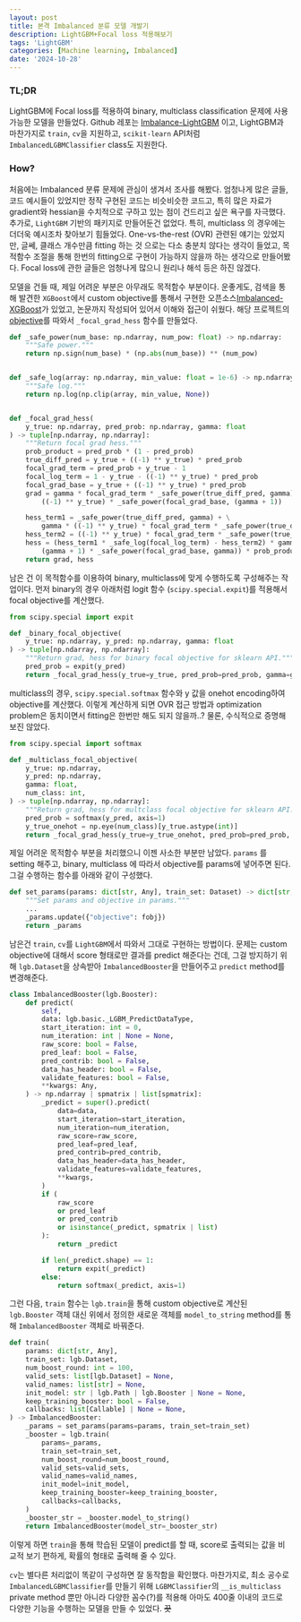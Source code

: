 ```yaml
---
layout: post
title: 본격 Imbalanced 분류 모델 개발기
description: LightGBM+Focal loss 적용해보기
tags: 'LightGBM'
categories: [Machine learning, Imbalanced]
date: '2024-10-28'
---
```


### TL;DR
LightGBM에 Focal loss를 적용하여 binary, multiclass classification 문제에 사용가능한 모델을 만들었다. Github 레포는 [Imbalance-LightGBM](https://github.com/RektPunk/Imbalance-LightGBM) 이고, LightGBM과 마찬가지로 `train`, `cv`을 지원하고, `scikit-learn` API처럼 `ImbalancedLGBMClassifier` class도 지원한다.

### How?
처음에는 Imbalanced 분류 문제에 관심이 생겨서 조사를 해봤다. 엄청나게 많은 글들, 코드 예시들이 있었지만 정작 구현된 코드는 비슷비슷한 코드고, 특히 많은 자료가 gradient와 hessian을 수치적으로 구하고 있는 점이 건드리고 싶은 욕구를 자극했다. 추가로, `LightGBM` 기반의 패키지로 만들어둔건 없었다. 특히, multiclass 의 경우에는 더더욱 예시조차 찾아보기 힘들었다. One-vs-the-rest (OVR) 관련된 얘기는 있었지만, 글쎄, 클래스 개수만큼 fitting 하는 것 으로는 다소 충분치 않다는 생각이 들었고, 목적함수 조절을 통해 한번의 fitting으로 구현이 가능하지 않을까 하는 생각으로 만들어봤다. Focal loss에 관한 글들은 엄청나게 많으니 원리나 해석 등은 하진 않겠다. 

모델을 건들 때, 제일 어려운 부분은 아무래도 목적함수 부분이다. 운좋게도, 검색을 통해 발견한 `XGBoost`에서 custom objective를 통해서 구현한 오픈소스[Imbalanced-XGBoost](https://github.com/jhwjhw0123/Imbalance-XGBoost)가 있었고, 논문까지 작성되어 있어서 이해와 접근이 쉬웠다. 해당 프로젝트의 [objective](https://github.com/jhwjhw0123/Imbalance-XGBoost/blob/6d82dc83266a32c8579a3e8ea172378085ad1711/imxgboost/focal_loss.py#L21-L44)를 따와서 `_focal_grad_hess` 함수를 만들었다.

```python
def _safe_power(num_base: np.ndarray, num_pow: float) -> np.ndarray:
    """Safe power."""
    return np.sign(num_base) * (np.abs(num_base)) ** (num_pow)


def _safe_log(array: np.ndarray, min_value: float = 1e-6) -> np.ndarray:
    """Safe log."""
    return np.log(np.clip(array, min_value, None))


def _focal_grad_hess(
    y_true: np.ndarray, pred_prob: np.ndarray, gamma: float
) -> tuple[np.ndarray, np.ndarray]:
    """Return focal grad hess."""
    prob_product = pred_prob * (1 - pred_prob)
    true_diff_pred = y_true + ((-1) ** y_true) * pred_prob
    focal_grad_term = pred_prob + y_true - 1
    focal_log_term = 1 - y_true - ((-1) ** y_true) * pred_prob
    focal_grad_base = y_true + ((-1) ** y_true) * pred_prob
    grad = gamma * focal_grad_term * _safe_power(true_diff_pred, gamma) * _safe_log(focal_log_term) + \
        ((-1) ** y_true) * _safe_power(focal_grad_base, (gamma + 1))

    hess_term1 = _safe_power(true_diff_pred, gamma) + \
        gamma * ((-1) ** y_true) * focal_grad_term * _safe_power(true_diff_pred, (gamma - 1))
    hess_term2 = ((-1) ** y_true) * focal_grad_term * _safe_power(true_diff_pred, gamma) / focal_log_term
    hess = (hess_term1 * _safe_log(focal_log_term) - hess_term2) * gamma + \
        (gamma + 1) * _safe_power(focal_grad_base, gamma)) * prob_product
    return grad, hess
```


남은 건 이 목적함수를 이용하여 binary, multiclass에 맞게 수행하도록 구성해주는 작업이다. 먼저 binary의 경우 아래처럼 logit 함수 (`scipy.special.expit`)를 적용해서 focal objective를 계산했다.
```python
from scipy.special import expit

def _binary_focal_objective(
    y_true: np.ndarray, y_pred: np.ndarray, gamma: float
) -> tuple[np.ndarray, np.ndarray]:
    """Return grad, hess for binary focal objective for sklearn API."""
    pred_prob = expit(y_pred)
    return _focal_grad_hess(y_true=y_true, pred_prob=pred_prob, gamma=gamma)
```

multiclass의 경우, `scipy.special.softmax` 함수와 y 값을 onehot encoding하여 objective를 계산했다. 이렇게 계산하게 되면 OVR 접근 방법과 optimization problem은 동치이면서 fitting은 한번만 해도 되지 않을까..? 물론, 수식적으로 증명해보진 않았다.
```python
from scipy.special import softmax

def _multiclass_focal_objective(
    y_true: np.ndarray,
    y_pred: np.ndarray,
    gamma: float,
    num_class: int,
) -> tuple[np.ndarray, np.ndarray]:
    """Return grad, hess for multclass focal objective for sklearn API."""
    pred_prob = softmax(y_pred, axis=1)
    y_true_onehot = np.eye(num_class)[y_true.astype(int)]
    return _focal_grad_hess(y_true=y_true_onehot, pred_prob=pred_prob, gamma=gamma)
```

제일 어려운 목적함수 부분을 처리했으니 이젠 사소한 부분만 남았다. `params` 를 setting 해주고, binary, multiclass 에 따라서 objective를 params에 넣어주면 된다. 그걸 수행하는 함수를 아래와 같이 구성했다.

```python
def set_params(params: dict[str, Any], train_set: Dataset) -> dict[str, Any]:
    """Set params and objective in params."""
    ...
    _params.update({"objective": fobj})
    return _params
```

남은건 `train`, `cv`를 `LightGBM`에서 따와서 그대로 구현하는 방법이다. 문제는 custom objective에 대해서 score 형태로만 결과를 predict 해준다는 건데, 그걸 방지하기 위해 `lgb.Dataset`을 상속받아 `ImbalancedBooster`을 만들어주고 `predict` method를 변경해준다.

```python
class ImbalancedBooster(lgb.Booster):
    def predict(
        self,
        data: lgb.basic._LGBM_PredictDataType,
        start_iteration: int = 0,
        num_iteration: int | None = None,
        raw_score: bool = False,
        pred_leaf: bool = False,
        pred_contrib: bool = False,
        data_has_header: bool = False,
        validate_features: bool = False,
        **kwargs: Any,
    ) -> np.ndarray | spmatrix | list[spmatrix]:
        _predict = super().predict(
            data=data,
            start_iteration=start_iteration,
            num_iteration=num_iteration,
            raw_score=raw_score,
            pred_leaf=pred_leaf,
            pred_contrib=pred_contrib,
            data_has_header=data_has_header,
            validate_features=validate_features,
            **kwargs,
        )
        if (
            raw_score
            or pred_leaf
            or pred_contrib
            or isinstance(_predict, spmatrix | list)
        ):
            return _predict

        if len(_predict.shape) == 1:
            return expit(_predict)
        else:
            return softmax(_predict, axis=1)
```

그런 다음, `train` 함수는 `lgb.train`을 통해 custom objective로 계산된 `lgb.Booster` 객체 대신 위에서 정의한 새로운 객체를 `model_to_string` method를 통해 `ImbalancedBooster` 객체로 바꿔준다.

```python
def train(
    params: dict[str, Any],
    train_set: lgb.Dataset,
    num_boost_round: int = 100,
    valid_sets: list[lgb.Dataset] = None,
    valid_names: list[str] = None,
    init_model: str | lgb.Path | lgb.Booster | None = None,
    keep_training_booster: bool = False,
    callbacks: list[Callable] | None = None,
) -> ImbalancedBooster:
    _params = set_params(params=params, train_set=train_set)
    _booster = lgb.train(
        params=_params,
        train_set=train_set,
        num_boost_round=num_boost_round,
        valid_sets=valid_sets,
        valid_names=valid_names,
        init_model=init_model,
        keep_training_booster=keep_training_booster,
        callbacks=callbacks,
    )
    _booster_str = _booster.model_to_string()
    return ImbalancedBooster(model_str=_booster_str)
```
이렇게 하면 `train`을 통해 학습된 모델이 predict를 할 때, score로 출력되는 값을 비교적 보기 편하게, 확률의 형태로 출력해 줄 수 있다. 

`cv`는 별다른 처리없이 똑같이 구성하면 잘 동작함을 확인했다. 마찬가지로, 최소 공수로 `ImbalancedLGBMClassifier`를 만들기 위해 `LGBMClassifier`의 `__is_multiclass` private method 뿐만 아니라 다양한 꼼수(?)를 적용해 아마도 400줄 이내의 코드로 다양한 기능을 수행하는 모델을 만들 수 있었다. ~~끗~~
